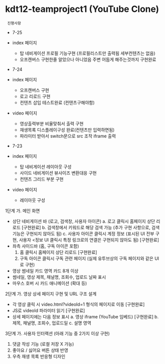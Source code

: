 # kdt12-teamproject1 (YouTube Clone)



     진행사항
- 7-25
- index 페이지
  - 탑 네비게이션 프로필 기능구현 (프로필리스트만 출력됨 세부컨텐츠는 없음)
  - 오프캔버스 구현한줄 알았으나 아니었음 주변 어둡게 해주는것까지 구현완료


- 7-24
- index 페이지

  - 오프캔버스 구현
  - 로고 리로드 구현
  - 컨텐츠 삽입 테스트완료 (컨탠츠구해야함)

- video 페이지

  - 영상출력부분 비율맞춰서 출력 구현
  - 재생목록 디스플레이구성 완료(컨텐츠만 입력하면됨)
  - 파라미터 받아서 switch문으로 src 조작 iframe 출력


- 7-23
- index 페이지
  - 탑 네비게이션 레이아웃 구성
  - 사이드 네비게이션 뷰사이즈 변환대응 구현
  - 컨텐츠 그리드 부분 구현
- video 페이지
  - 레이아웃 구성

1단계
가. 메인 화면

- 상단 네비게이션 바 (로고, 검색창, 사용자 아이콘)
  a. 로고 클릭시 홈페이지 상단 리로드 [구현완료]
  b. 검색창에서 키워드로 해당 검색 가능 (추가 구현 사항으로, 검색 기능은 구현되지 않아도 됨) 
  c. 사용자 아이콘 클릭시 계정 정보 (표시된 UI 전부 구현, 사용자 <정보 UI 클릭시 특정 링크로의 연결은 구현되지 않아도 됨) [구현완료]
- 좌측 사이드바 (홈, 구독 아이콘 포함) 
  1. 홈 클릭시 홈페이지 상단 리로드  [구현완료]
  2. 구독 아이콘 클릭시 구독 관련 페이지 (실제 유투브상의 구독 페이지와 같은 UI 로 구현) 
- 영상 썸네일 카드 영역 카드 8개 이상   
- 썸네일, 영상 제목, 채널명, 조회수, 업로드 날짜 표시 
- 마우스 호버 시 카드 애니메이션 (확대 등) 

2단계
가. 영상 상세 페이지 구현 및 URL 구조 설계

- 각 영상 클릭 시 video.html?videoId=1 형식의 페이지로 이동 [구현완료]
- JS로 videoId 파라미터 읽기 [구현완료]
- 상세 페이지에는 다음 정보 표시 
  a. 영상 iframe (YouTube 임베드) [구현완료]
  b. 제목, 채널명, 조회수, 업로드일 
  c. 설명 영역

3단계
가. 사용자 인터랙션 (아래 기능 중 2가지 이상 구현)
1. 댓글 작성 기능 (로컬 저장 X 가능)  
2. 좋아요 / 싫어요 버튼 상태 반영    
3. 우측 재생 목록 반응형 디자인       